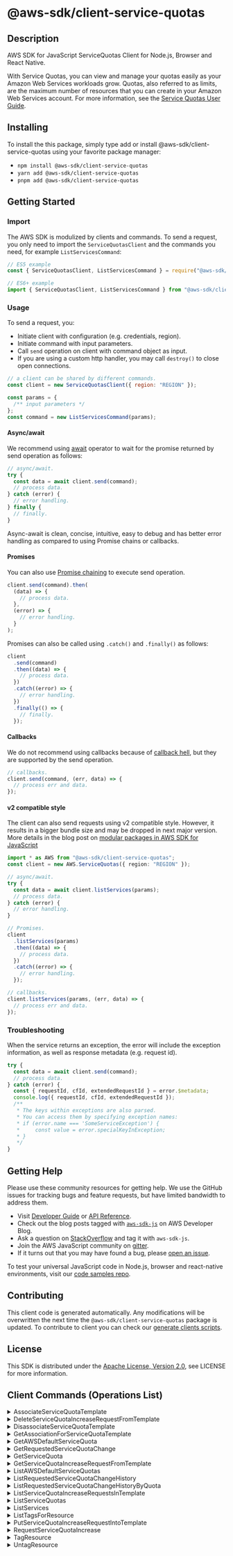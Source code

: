 <!-- generated file, do not edit directly -->

# @aws-sdk/client-service-quotas

## Description

AWS SDK for JavaScript ServiceQuotas Client for Node.js, Browser and React Native.

<p>With Service Quotas, you can view and manage your quotas easily as your Amazon Web Services workloads grow.
Quotas, also referred to as limits, are the maximum number of resources that you can
create in your Amazon Web Services account. For more information, see the <a href="https://docs.aws.amazon.com/servicequotas/latest/userguide/">Service Quotas User Guide</a>.</p>

## Installing

To install the this package, simply type add or install @aws-sdk/client-service-quotas
using your favorite package manager:

- `npm install @aws-sdk/client-service-quotas`
- `yarn add @aws-sdk/client-service-quotas`
- `pnpm add @aws-sdk/client-service-quotas`

## Getting Started

### Import

The AWS SDK is modulized by clients and commands.
To send a request, you only need to import the `ServiceQuotasClient` and
the commands you need, for example `ListServicesCommand`:

```js
// ES5 example
const { ServiceQuotasClient, ListServicesCommand } = require("@aws-sdk/client-service-quotas");
```

```ts
// ES6+ example
import { ServiceQuotasClient, ListServicesCommand } from "@aws-sdk/client-service-quotas";
```

### Usage

To send a request, you:

- Initiate client with configuration (e.g. credentials, region).
- Initiate command with input parameters.
- Call `send` operation on client with command object as input.
- If you are using a custom http handler, you may call `destroy()` to close open connections.

```js
// a client can be shared by different commands.
const client = new ServiceQuotasClient({ region: "REGION" });

const params = {
  /** input parameters */
};
const command = new ListServicesCommand(params);
```

#### Async/await

We recommend using [await](https://developer.mozilla.org/en-US/docs/Web/JavaScript/Reference/Operators/await)
operator to wait for the promise returned by send operation as follows:

```js
// async/await.
try {
  const data = await client.send(command);
  // process data.
} catch (error) {
  // error handling.
} finally {
  // finally.
}
```

Async-await is clean, concise, intuitive, easy to debug and has better error handling
as compared to using Promise chains or callbacks.

#### Promises

You can also use [Promise chaining](https://developer.mozilla.org/en-US/docs/Web/JavaScript/Guide/Using_promises#chaining)
to execute send operation.

```js
client.send(command).then(
  (data) => {
    // process data.
  },
  (error) => {
    // error handling.
  }
);
```

Promises can also be called using `.catch()` and `.finally()` as follows:

```js
client
  .send(command)
  .then((data) => {
    // process data.
  })
  .catch((error) => {
    // error handling.
  })
  .finally(() => {
    // finally.
  });
```

#### Callbacks

We do not recommend using callbacks because of [callback hell](http://callbackhell.com/),
but they are supported by the send operation.

```js
// callbacks.
client.send(command, (err, data) => {
  // process err and data.
});
```

#### v2 compatible style

The client can also send requests using v2 compatible style.
However, it results in a bigger bundle size and may be dropped in next major version. More details in the blog post
on [modular packages in AWS SDK for JavaScript](https://aws.amazon.com/blogs/developer/modular-packages-in-aws-sdk-for-javascript/)

```ts
import * as AWS from "@aws-sdk/client-service-quotas";
const client = new AWS.ServiceQuotas({ region: "REGION" });

// async/await.
try {
  const data = await client.listServices(params);
  // process data.
} catch (error) {
  // error handling.
}

// Promises.
client
  .listServices(params)
  .then((data) => {
    // process data.
  })
  .catch((error) => {
    // error handling.
  });

// callbacks.
client.listServices(params, (err, data) => {
  // process err and data.
});
```

### Troubleshooting

When the service returns an exception, the error will include the exception information,
as well as response metadata (e.g. request id).

```js
try {
  const data = await client.send(command);
  // process data.
} catch (error) {
  const { requestId, cfId, extendedRequestId } = error.$metadata;
  console.log({ requestId, cfId, extendedRequestId });
  /**
   * The keys within exceptions are also parsed.
   * You can access them by specifying exception names:
   * if (error.name === 'SomeServiceException') {
   *     const value = error.specialKeyInException;
   * }
   */
}
```

## Getting Help

Please use these community resources for getting help.
We use the GitHub issues for tracking bugs and feature requests, but have limited bandwidth to address them.

- Visit [Developer Guide](https://docs.aws.amazon.com/sdk-for-javascript/v3/developer-guide/welcome.html)
  or [API Reference](https://docs.aws.amazon.com/AWSJavaScriptSDK/v3/latest/index.html).
- Check out the blog posts tagged with [`aws-sdk-js`](https://aws.amazon.com/blogs/developer/tag/aws-sdk-js/)
  on AWS Developer Blog.
- Ask a question on [StackOverflow](https://stackoverflow.com/questions/tagged/aws-sdk-js) and tag it with `aws-sdk-js`.
- Join the AWS JavaScript community on [gitter](https://gitter.im/aws/aws-sdk-js-v3).
- If it turns out that you may have found a bug, please [open an issue](https://github.com/aws/aws-sdk-js-v3/issues/new/choose).

To test your universal JavaScript code in Node.js, browser and react-native environments,
visit our [code samples repo](https://github.com/aws-samples/aws-sdk-js-tests).

## Contributing

This client code is generated automatically. Any modifications will be overwritten the next time the `@aws-sdk/client-service-quotas` package is updated.
To contribute to client you can check our [generate clients scripts](https://github.com/aws/aws-sdk-js-v3/tree/main/scripts/generate-clients).

## License

This SDK is distributed under the
[Apache License, Version 2.0](http://www.apache.org/licenses/LICENSE-2.0),
see LICENSE for more information.

## Client Commands (Operations List)

<details>
<summary>
AssociateServiceQuotaTemplate
</summary>

[Command API Reference](https://docs.aws.amazon.com/AWSJavaScriptSDK/v3/latest/client/service-quotas/command/AssociateServiceQuotaTemplateCommand/) / [Input](https://docs.aws.amazon.com/AWSJavaScriptSDK/v3/latest/Package/-aws-sdk-client-service-quotas/Interface/AssociateServiceQuotaTemplateCommandInput/) / [Output](https://docs.aws.amazon.com/AWSJavaScriptSDK/v3/latest/Package/-aws-sdk-client-service-quotas/Interface/AssociateServiceQuotaTemplateCommandOutput/)

</details>
<details>
<summary>
DeleteServiceQuotaIncreaseRequestFromTemplate
</summary>

[Command API Reference](https://docs.aws.amazon.com/AWSJavaScriptSDK/v3/latest/client/service-quotas/command/DeleteServiceQuotaIncreaseRequestFromTemplateCommand/) / [Input](https://docs.aws.amazon.com/AWSJavaScriptSDK/v3/latest/Package/-aws-sdk-client-service-quotas/Interface/DeleteServiceQuotaIncreaseRequestFromTemplateCommandInput/) / [Output](https://docs.aws.amazon.com/AWSJavaScriptSDK/v3/latest/Package/-aws-sdk-client-service-quotas/Interface/DeleteServiceQuotaIncreaseRequestFromTemplateCommandOutput/)

</details>
<details>
<summary>
DisassociateServiceQuotaTemplate
</summary>

[Command API Reference](https://docs.aws.amazon.com/AWSJavaScriptSDK/v3/latest/client/service-quotas/command/DisassociateServiceQuotaTemplateCommand/) / [Input](https://docs.aws.amazon.com/AWSJavaScriptSDK/v3/latest/Package/-aws-sdk-client-service-quotas/Interface/DisassociateServiceQuotaTemplateCommandInput/) / [Output](https://docs.aws.amazon.com/AWSJavaScriptSDK/v3/latest/Package/-aws-sdk-client-service-quotas/Interface/DisassociateServiceQuotaTemplateCommandOutput/)

</details>
<details>
<summary>
GetAssociationForServiceQuotaTemplate
</summary>

[Command API Reference](https://docs.aws.amazon.com/AWSJavaScriptSDK/v3/latest/client/service-quotas/command/GetAssociationForServiceQuotaTemplateCommand/) / [Input](https://docs.aws.amazon.com/AWSJavaScriptSDK/v3/latest/Package/-aws-sdk-client-service-quotas/Interface/GetAssociationForServiceQuotaTemplateCommandInput/) / [Output](https://docs.aws.amazon.com/AWSJavaScriptSDK/v3/latest/Package/-aws-sdk-client-service-quotas/Interface/GetAssociationForServiceQuotaTemplateCommandOutput/)

</details>
<details>
<summary>
GetAWSDefaultServiceQuota
</summary>

[Command API Reference](https://docs.aws.amazon.com/AWSJavaScriptSDK/v3/latest/client/service-quotas/command/GetAWSDefaultServiceQuotaCommand/) / [Input](https://docs.aws.amazon.com/AWSJavaScriptSDK/v3/latest/Package/-aws-sdk-client-service-quotas/Interface/GetAWSDefaultServiceQuotaCommandInput/) / [Output](https://docs.aws.amazon.com/AWSJavaScriptSDK/v3/latest/Package/-aws-sdk-client-service-quotas/Interface/GetAWSDefaultServiceQuotaCommandOutput/)

</details>
<details>
<summary>
GetRequestedServiceQuotaChange
</summary>

[Command API Reference](https://docs.aws.amazon.com/AWSJavaScriptSDK/v3/latest/client/service-quotas/command/GetRequestedServiceQuotaChangeCommand/) / [Input](https://docs.aws.amazon.com/AWSJavaScriptSDK/v3/latest/Package/-aws-sdk-client-service-quotas/Interface/GetRequestedServiceQuotaChangeCommandInput/) / [Output](https://docs.aws.amazon.com/AWSJavaScriptSDK/v3/latest/Package/-aws-sdk-client-service-quotas/Interface/GetRequestedServiceQuotaChangeCommandOutput/)

</details>
<details>
<summary>
GetServiceQuota
</summary>

[Command API Reference](https://docs.aws.amazon.com/AWSJavaScriptSDK/v3/latest/client/service-quotas/command/GetServiceQuotaCommand/) / [Input](https://docs.aws.amazon.com/AWSJavaScriptSDK/v3/latest/Package/-aws-sdk-client-service-quotas/Interface/GetServiceQuotaCommandInput/) / [Output](https://docs.aws.amazon.com/AWSJavaScriptSDK/v3/latest/Package/-aws-sdk-client-service-quotas/Interface/GetServiceQuotaCommandOutput/)

</details>
<details>
<summary>
GetServiceQuotaIncreaseRequestFromTemplate
</summary>

[Command API Reference](https://docs.aws.amazon.com/AWSJavaScriptSDK/v3/latest/client/service-quotas/command/GetServiceQuotaIncreaseRequestFromTemplateCommand/) / [Input](https://docs.aws.amazon.com/AWSJavaScriptSDK/v3/latest/Package/-aws-sdk-client-service-quotas/Interface/GetServiceQuotaIncreaseRequestFromTemplateCommandInput/) / [Output](https://docs.aws.amazon.com/AWSJavaScriptSDK/v3/latest/Package/-aws-sdk-client-service-quotas/Interface/GetServiceQuotaIncreaseRequestFromTemplateCommandOutput/)

</details>
<details>
<summary>
ListAWSDefaultServiceQuotas
</summary>

[Command API Reference](https://docs.aws.amazon.com/AWSJavaScriptSDK/v3/latest/client/service-quotas/command/ListAWSDefaultServiceQuotasCommand/) / [Input](https://docs.aws.amazon.com/AWSJavaScriptSDK/v3/latest/Package/-aws-sdk-client-service-quotas/Interface/ListAWSDefaultServiceQuotasCommandInput/) / [Output](https://docs.aws.amazon.com/AWSJavaScriptSDK/v3/latest/Package/-aws-sdk-client-service-quotas/Interface/ListAWSDefaultServiceQuotasCommandOutput/)

</details>
<details>
<summary>
ListRequestedServiceQuotaChangeHistory
</summary>

[Command API Reference](https://docs.aws.amazon.com/AWSJavaScriptSDK/v3/latest/client/service-quotas/command/ListRequestedServiceQuotaChangeHistoryCommand/) / [Input](https://docs.aws.amazon.com/AWSJavaScriptSDK/v3/latest/Package/-aws-sdk-client-service-quotas/Interface/ListRequestedServiceQuotaChangeHistoryCommandInput/) / [Output](https://docs.aws.amazon.com/AWSJavaScriptSDK/v3/latest/Package/-aws-sdk-client-service-quotas/Interface/ListRequestedServiceQuotaChangeHistoryCommandOutput/)

</details>
<details>
<summary>
ListRequestedServiceQuotaChangeHistoryByQuota
</summary>

[Command API Reference](https://docs.aws.amazon.com/AWSJavaScriptSDK/v3/latest/client/service-quotas/command/ListRequestedServiceQuotaChangeHistoryByQuotaCommand/) / [Input](https://docs.aws.amazon.com/AWSJavaScriptSDK/v3/latest/Package/-aws-sdk-client-service-quotas/Interface/ListRequestedServiceQuotaChangeHistoryByQuotaCommandInput/) / [Output](https://docs.aws.amazon.com/AWSJavaScriptSDK/v3/latest/Package/-aws-sdk-client-service-quotas/Interface/ListRequestedServiceQuotaChangeHistoryByQuotaCommandOutput/)

</details>
<details>
<summary>
ListServiceQuotaIncreaseRequestsInTemplate
</summary>

[Command API Reference](https://docs.aws.amazon.com/AWSJavaScriptSDK/v3/latest/client/service-quotas/command/ListServiceQuotaIncreaseRequestsInTemplateCommand/) / [Input](https://docs.aws.amazon.com/AWSJavaScriptSDK/v3/latest/Package/-aws-sdk-client-service-quotas/Interface/ListServiceQuotaIncreaseRequestsInTemplateCommandInput/) / [Output](https://docs.aws.amazon.com/AWSJavaScriptSDK/v3/latest/Package/-aws-sdk-client-service-quotas/Interface/ListServiceQuotaIncreaseRequestsInTemplateCommandOutput/)

</details>
<details>
<summary>
ListServiceQuotas
</summary>

[Command API Reference](https://docs.aws.amazon.com/AWSJavaScriptSDK/v3/latest/client/service-quotas/command/ListServiceQuotasCommand/) / [Input](https://docs.aws.amazon.com/AWSJavaScriptSDK/v3/latest/Package/-aws-sdk-client-service-quotas/Interface/ListServiceQuotasCommandInput/) / [Output](https://docs.aws.amazon.com/AWSJavaScriptSDK/v3/latest/Package/-aws-sdk-client-service-quotas/Interface/ListServiceQuotasCommandOutput/)

</details>
<details>
<summary>
ListServices
</summary>

[Command API Reference](https://docs.aws.amazon.com/AWSJavaScriptSDK/v3/latest/client/service-quotas/command/ListServicesCommand/) / [Input](https://docs.aws.amazon.com/AWSJavaScriptSDK/v3/latest/Package/-aws-sdk-client-service-quotas/Interface/ListServicesCommandInput/) / [Output](https://docs.aws.amazon.com/AWSJavaScriptSDK/v3/latest/Package/-aws-sdk-client-service-quotas/Interface/ListServicesCommandOutput/)

</details>
<details>
<summary>
ListTagsForResource
</summary>

[Command API Reference](https://docs.aws.amazon.com/AWSJavaScriptSDK/v3/latest/client/service-quotas/command/ListTagsForResourceCommand/) / [Input](https://docs.aws.amazon.com/AWSJavaScriptSDK/v3/latest/Package/-aws-sdk-client-service-quotas/Interface/ListTagsForResourceCommandInput/) / [Output](https://docs.aws.amazon.com/AWSJavaScriptSDK/v3/latest/Package/-aws-sdk-client-service-quotas/Interface/ListTagsForResourceCommandOutput/)

</details>
<details>
<summary>
PutServiceQuotaIncreaseRequestIntoTemplate
</summary>

[Command API Reference](https://docs.aws.amazon.com/AWSJavaScriptSDK/v3/latest/client/service-quotas/command/PutServiceQuotaIncreaseRequestIntoTemplateCommand/) / [Input](https://docs.aws.amazon.com/AWSJavaScriptSDK/v3/latest/Package/-aws-sdk-client-service-quotas/Interface/PutServiceQuotaIncreaseRequestIntoTemplateCommandInput/) / [Output](https://docs.aws.amazon.com/AWSJavaScriptSDK/v3/latest/Package/-aws-sdk-client-service-quotas/Interface/PutServiceQuotaIncreaseRequestIntoTemplateCommandOutput/)

</details>
<details>
<summary>
RequestServiceQuotaIncrease
</summary>

[Command API Reference](https://docs.aws.amazon.com/AWSJavaScriptSDK/v3/latest/client/service-quotas/command/RequestServiceQuotaIncreaseCommand/) / [Input](https://docs.aws.amazon.com/AWSJavaScriptSDK/v3/latest/Package/-aws-sdk-client-service-quotas/Interface/RequestServiceQuotaIncreaseCommandInput/) / [Output](https://docs.aws.amazon.com/AWSJavaScriptSDK/v3/latest/Package/-aws-sdk-client-service-quotas/Interface/RequestServiceQuotaIncreaseCommandOutput/)

</details>
<details>
<summary>
TagResource
</summary>

[Command API Reference](https://docs.aws.amazon.com/AWSJavaScriptSDK/v3/latest/client/service-quotas/command/TagResourceCommand/) / [Input](https://docs.aws.amazon.com/AWSJavaScriptSDK/v3/latest/Package/-aws-sdk-client-service-quotas/Interface/TagResourceCommandInput/) / [Output](https://docs.aws.amazon.com/AWSJavaScriptSDK/v3/latest/Package/-aws-sdk-client-service-quotas/Interface/TagResourceCommandOutput/)

</details>
<details>
<summary>
UntagResource
</summary>

[Command API Reference](https://docs.aws.amazon.com/AWSJavaScriptSDK/v3/latest/client/service-quotas/command/UntagResourceCommand/) / [Input](https://docs.aws.amazon.com/AWSJavaScriptSDK/v3/latest/Package/-aws-sdk-client-service-quotas/Interface/UntagResourceCommandInput/) / [Output](https://docs.aws.amazon.com/AWSJavaScriptSDK/v3/latest/Package/-aws-sdk-client-service-quotas/Interface/UntagResourceCommandOutput/)

</details>
